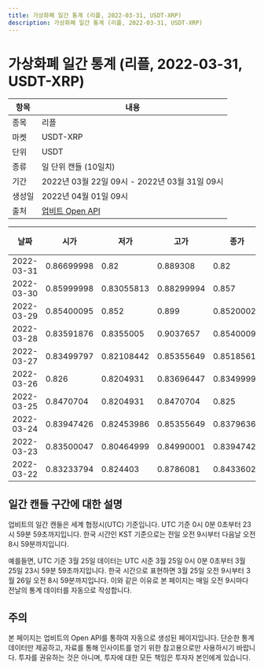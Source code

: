 ```yaml
---
title: 가상화폐 일간 통계 (리플, 2022-03-31, USDT-XRP)
description: 가상화폐 일간 통계 (리플, 2022-03-31, USDT-XRP)
---
```



가상화폐 일간 통계 (리플, 2022-03-31, USDT-XRP)
===

|항목|내용|
|--|--|
|종목|리플|
|마켓|USDT-XRP|
|단위|USDT|
|종류|일 단위 캔들 (10일치)|
|기간|2022년 03월 22일 09시 - 2022년 03월 31일 09시|
|생성일|2022년 04월 01일 09시|
|출처|[업비트 Open API](https://docs.upbit.com)|


|날짜|시가|저가|고가|종가|비고|
|--|--|--|--|--|--|
|2022-03-31|0.86699998|0.82|0.889308|0.82|    |
|2022-03-30|0.85999998|0.83055813|0.88299994|0.857|    |
|2022-03-29|0.85400095|0.852|0.899|0.85200028|    |
|2022-03-28|0.83591876|0.8355005|0.9037657|0.85400095|    |
|2022-03-27|0.83499797|0.82108442|0.85355649|0.85185612|    |
|2022-03-26|0.826|0.8204931|0.83696447|0.83499999|    |
|2022-03-25|0.8470704|0.8204931|0.8470704|0.825|    |
|2022-03-24|0.83947426|0.82453986|0.85355649|0.83796368|    |
|2022-03-23|0.83500047|0.80464999|0.84990001|0.83947429|    |
|2022-03-22|0.83233794|0.824403|0.8786081|0.84336028|    |


일간 캔들 구간에 대한 설명
---


업비트의 일간 캔들은 세계 협정시(UTC) 기준입니다. 
UTC 기준 0시 0분 0초부터 23시 59분 59초까지입니다. 
한국 시간인 KST 기준으로는 전일 오전 9시부터 다음날 오전 8시 59분까지입니다. 


예를들면, UTC 기준 3월 25일 데이터는 UTC 시준 3월 25일 0시 0분 0초부터 3월 25일 23시 59분 59초까지입니다. 
한국 시간으로 표현하면 3월 25일 오전 9시부터 3월 26일 오전 8시 59분까지입니다. 
이와 같은 이유로 본 페이지는 매일 오전 9시마다 전날의 통계 데이터를 자동으로 작성합니다. 


주의
---


본 페이지는 업비트의 Open API를 통하여 자동으로 생성된 페이지입니다. 
단순한 통계 데이터만 제공하고, 자료를 통해 인사이트를 얻기 위한 참고용으로만 사용하시기 바랍니다. 
투자를 권유하는 것은 아니며, 투자에 대한 모든 책임은 투자자 본인에게 있습니다. 
